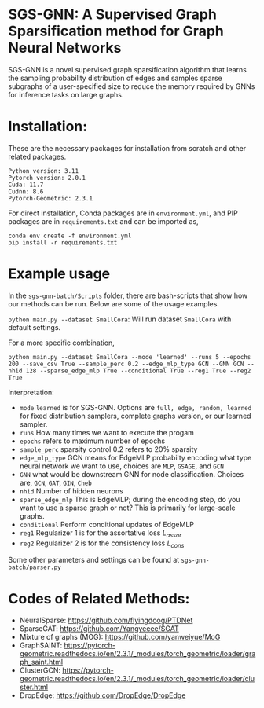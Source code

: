 # SGS-GNN: A Supervised Graph Sparsification method for Graph Neural Networks

SGS-GNN is a novel supervised graph sparsification algorithm that learns the sampling probability distribution of edges and samples sparse subgraphs of a user-specified size to reduce the memory required by GNNs for inference tasks on large graphs.

# Installation:

These are the necessary packages for installation from scratch and other related packages.

```
Python version: 3.11
Pytorch version: 2.0.1
Cuda: 11.7
Cudnn: 8.6
Pytorch-Geometric: 2.3.1
```

For direct installation, Conda packages are in `environment.yml`, and PIP packages are in `requirements.txt` and can be imported as,

```
conda env create -f environment.yml
pip install -r requirements.txt
```

# Example usage

In the `sgs-gnn-batch/Scripts` folder, there are bash-scripts that show how our methods can be run. Below are some of the usage examples.

`python main.py --dataset SmallCora`: Will run dataset `SmallCora` with default settings.

For a more specific combination,

`python main.py --dataset SmallCora --mode 'learned' --runs 5 --epochs 200 --save_csv True --sample_perc 0.2 --edge_mlp_type GCN --GNN GCN --nhid 128 --sparse_edge_mlp True --conditional True --reg1 True --reg2 True`


Interpretation:

- `mode` `learned` is for SGS-GNN. Options are `full, edge, random, learned` for fixed distribution samplers, complete graphs version, or our learned sampler.
- `runs` How many times we want to execute the progam
- `epochs` refers to maximum number of epochs
- `sample_perc` sparsity control 0.2 refers to 20% sparsity
- `edge_mlp_type` GCN means for EdgeMLP probabilty encoding what type neural network we want to use, choices are `MLP`, `GSAGE`, and `GCN`
- `GNN` what would be downstream GNN for node classification. Choices are, `GCN`, `GAT`, `GIN`, `Cheb`
- `nhid` Number of hidden neurons
- `sparse_edge_mlp` This is EdgeMLP; during the encoding step, do you want to use a sparse graph or not? This is primarily for large-scale graphs.
- `conditional` Perform conditional updates of EdgeMLP
- `reg1` Regularizer 1 is for the assortative loss $L_{assor}$
- `reg2` Regularizer 2 is for the consistency loss $L_{cons}$

Some other parameters and settings can be found at `sgs-gnn-batch/parser.py`

# Codes of Related Methods:

- NeuralSparse: https://github.com/flyingdoog/PTDNet
- SparseGAT: https://github.com/Yangyeeee/SGAT
- Mixture of graphs (MOG): https://github.com/yanweiyue/MoG
- GraphSAINT: https://pytorch-geometric.readthedocs.io/en/2.3.1/_modules/torch_geometric/loader/graph_saint.html
- ClusterGCN: https://pytorch-geometric.readthedocs.io/en/2.3.1/_modules/torch_geometric/loader/cluster.html
- DropEdge: https://github.com/DropEdge/DropEdge


